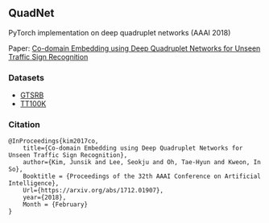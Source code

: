 ## QuadNet
PyTorch implementation on deep quadruplet networks (AAAI 2018)

Paper: [Co-domain Embedding using Deep Quadruplet Networks for Unseen Traffic Sign Recognition](https://arxiv.org/pdf/1712.01907.pdf) 


### Datasets
+ [GTSRB](http://benchmark.ini.rub.de/?section=gtsrb&subsection=dataset)
+ [TT100K](http://cg.cs.tsinghua.edu.cn/traffic-sign/)


### Citation
```
@InProceedings{kim2017co,
    title={Co-domain Embedding using Deep Quadruplet Networks for Unseen Traffic Sign Recognition},
    author={Kim, Junsik and Lee, Seokju and Oh, Tae-Hyun and Kweon, In So},
    Booktitle = {Proceedings of the 32th AAAI Conference on Artificial Intelligence},
    Url={https://arxiv.org/abs/1712.01907},
    year={2018},
    Month = {February}
}
```